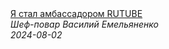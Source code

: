 <!--2024-08-02 20:47:26-->
<div class="yb">
  <a class="nodecor" href="/index.html?eda/ya_stal_ambassadorom_rutube">
    <img class="preview" data-videoid="lwywyM6P28o" src="https://i1.ytimg.com/vi/lwywyM6P28o/hqdefault.jpg" align="middle" alt="">
  </a>
  <div class="inlbl text">
    <a class="nodecor" href="/index.html?eda/ya_stal_ambassadorom_rutube">Я стал амбассадором RUTUBE</a><br>
    <i class="smaller2">Шеф-повар Василий Емельяненко</i><br>
    <i class="smaller3">2024-08-02</i>
  </div>
</div>
